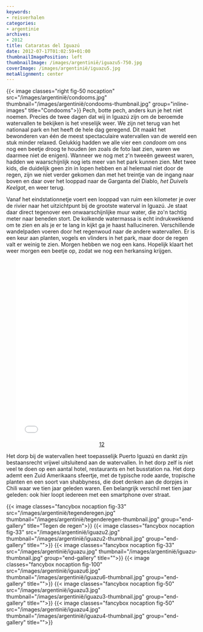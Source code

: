 ```yaml
---
keywords:
- reisverhalen
categories:
- argentinie
archives:
- 2012
title: Cataratas del Iguazú
date: 2012-07-17T01:02:59+01:00
thumbnailImagePosition: left
thumbnailImage: /images/argentinië/iguazu5-750.jpg
coverImage: /images/argentinië/iguazu5.jpg
metaAlignment: center
---
```


{{< image classes="right fig-50 nocaption" src="/images/argentinië/condooms.jpg" thumbnail="/images/argentinië/condooms-thumbnail.jpg" group="inline-images" title="Condooms">}}
Pech, botte pech, anders kun je het niet noemen. Precies de twee dagen dat wij
in Iguazú zijn om de beroemde watervallen te bekijken is het vreselijk weer. We
zijn net terug van het nationaal park en het heeft de hele dag geregend. Dit
maakt het bewonderen van één de meest spectaculaire watervallen van de wereld
een stuk minder relaxed. Gelukkig hadden we alle vier een <i>condoom</i> om ons
nog een beetje droog te houden (en zoals de foto laat zien, waren we daarmee
niet de enigen). Wanneer we nog met z'n tweeën geweest waren, hadden we
waarschijnlijk nog iets meer van het park kunnen zien. Met twee kids, die
duidelijk geen zin in lopen hebben en al helemaal niet door de regen, zijn we
niet verder gekomen dan met het treintje van de ingang naar boven en daar over
het looppad naar de Garganta del Diablo, <i>het Duivels Keelgat</i>, en weer
terug.

Vanaf het eindstationnetje voert een looppad van ruim een kilometer je over de
rivier naar het uitzichtpunt bij de grootste waterval in Iguazú. Je staat daar
direct tegenover een onwaarschijnlijke muur water, die zo'n tachtig meter naar
beneden stort. De kolkende watermassa is echt indrukwekkend om te zien en als
je er te lang in kijkt ga je haast hallucineren. Verschillende wandelpaden
voeren door het regenwoud naar de andere watervallen. Er is een keur aan
planten, vogels en vlinders in het park, maar door de regen valt er weinig te
zien. Morgen hebben we nog een kans. Hopelijk klaart het weer morgen een beetje
op, zodat we nog een herkansing krijgen.

<div align="center">
<iframe name="tubeframe" width="90%" height="480"
src="//www.youtube.com/embed/lkjQEKrpM5c?rel=0" frameborder="0"
allowfullscreen>
</iframe></br>
<a class="button this-win"
href="//www.youtube.com/embed/lkjQEKrpM5c?rel=0"
target="tubeframe">1</a><a class="button this-win"
href="//www.youtube.com/embed/Ps_xtg2ErvA?rel=0" target="tubeframe">2</a>
</div>

Het dorp bij de watervallen heet toepasselijk Puerto Iguazú en dankt zijn
bestaansrecht vrijwel uitsluitend aan de watervallen. In het dorp zelf is niet
veel te doen op een aantal hotel, restaurants en het busstation na. Het dorp
ademt een Zuid Amerikaans sfeertje, met de typische rode aarde, tropische
planten en een soort van shabbyness, die doet denken aan de dorpjes in Chili
waar we tien jaar geleden waren. Een belangrijk verschil met tien jaar geleden:
ook hier loopt iedereen met een smartphone over straat.

{{< image classes="fancybox nocaption fig-33" src="/images/argentinië/tegenderegen.jpg" thumbnail="/images/argentinië/tegenderegen-thumbnail.jpg" group="end-gallery" title="Tegen de regen">}}
{{< image classes="fancybox nocaption fig-33" src="/images/argentinië/iguazu2.jpg" thumbnail="/images/argentinië/iguazu2-thumbnail.jpg" group="end-gallery" title="">}}
{{< image classes="fancybox nocaption fig-33" src="/images/argentinië/iguazu.jpg" thumbnail="/images/argentinië/iguazu-thumbnail.jpg" group="end-gallery" title="">}}
{{< image classes="fancybox nocaption fig-100" src="/images/argentinië/iguazu6.jpg" thumbnail="/images/argentinië/iguazu6-thumbnail.jpg" group="end-gallery" title="">}}
{{< image classes="fancybox nocaption fig-50" src="/images/argentinië/iguazu3.jpg" thumbnail="/images/argentinië/iguazu3-thumbnail.jpg" group="end-gallery" title="">}}
{{< image classes="fancybox nocaption fig-50" src="/images/argentinië/iguazu4.jpg" thumbnail="/images/argentinië/iguazu4-thumbnail.jpg" group="end-gallery" title="">}}
